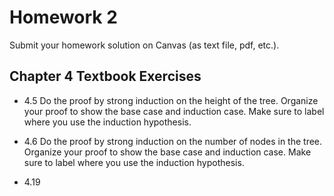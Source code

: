 # Homework 2

Submit your homework solution on Canvas (as text file, pdf, etc.).

## Chapter 4 Textbook Exercises

* 4.5 Do the proof by strong induction on the height of the tree.
      Organize your proof to show the base case and induction case.
      Make sure to label where you use the induction hypothesis.

* 4.6 Do the proof by strong induction on the number of nodes in the tree.
      Organize your proof to show the base case and induction case.
      Make sure to label where you use the induction hypothesis.

* 4.19


